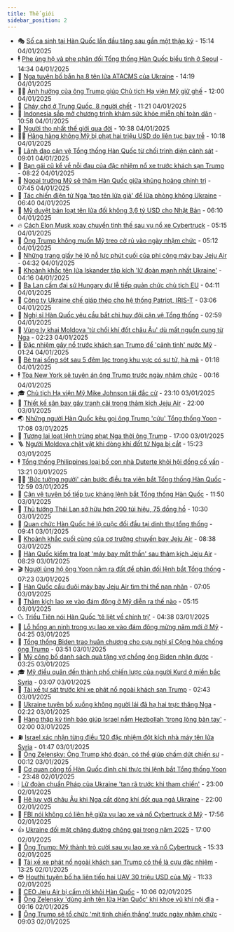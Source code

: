 ```yaml
---
title: Thế giới
sidebar_position: 2
---
```


<!-- vnexpress-the-gioi:START -->
- 🎭 [Số ca sinh tại Hàn Quốc lần đầu tăng sau gần một thập kỷ](https://vnexpress.net/so-ca-sinh-tai-han-quoc-lan-dau-tang-sau-gan-mot-thap-ky-4835579.html) - 15:14 04/01/2025
- 🕴 [Phe ủng hộ và phe phản đối Tổng thống Hàn Quốc biểu tình ở Seoul](https://vnexpress.net/phe-ung-ho-va-phe-phan-doi-tong-thong-han-quoc-bieu-tinh-o-seoul-4835567.html) - 14:34 04/01/2025
- 🤭 [Nga tuyên bố bắn hạ 8 tên lửa ATACMS của Ukraine](https://vnexpress.net/nga-tuyen-bo-ban-ha-8-ten-lua-atacms-cua-ukraine-4835566.html) - 14:19 04/01/2025
- 🧑‍💻 [Ảnh hưởng của ông Trump giúp Chủ tịch Hạ viện Mỹ giữ ghế](https://vnexpress.net/anh-huong-cua-ong-trump-giup-chu-tich-ha-vien-my-giu-ghe-4835389.html) - 12:00 04/01/2025
- 🦏 [Cháy chợ ở Trung Quốc, 8 người chết](https://vnexpress.net/chay-cho-o-trung-quoc-8-nguoi-chet-4835541.html) - 11:21 04/01/2025
- 🦒 [Indonesia sắp mở chương trình khám sức khỏe miễn phí toàn dân](https://vnexpress.net/indonesia-sap-mo-chuong-trinh-kham-suc-khoe-mien-phi-toan-dan-4835527.html) - 10:58 04/01/2025
- 🌈 [Người thọ nhất thế giới qua đời](https://vnexpress.net/nguoi-tho-nhat-the-gioi-qua-doi-4835546.html) - 10:38 04/01/2025
- 🧑‍🏫 [Hãng hàng không Mỹ bị phạt hai triệu USD do liên tục bay trễ](https://vnexpress.net/hang-hang-khong-my-bi-phat-hai-trieu-usd-do-lien-tuc-bay-tre-4835528.html) - 10:18 04/01/2025
- 🐲 [Lãnh đạo cận vệ Tổng thống Hàn Quốc từ chối trình diện cảnh sát](https://vnexpress.net/lanh-dao-can-ve-tong-thong-han-quoc-tu-choi-trinh-dien-canh-sat-4835520.html) - 09:01 04/01/2025
- 🦒 [Bạn gái cũ kể về nỗi đau của đặc nhiệm nổ xe trước khách sạn Trump](https://vnexpress.net/ban-gai-cu-ke-ve-noi-dau-cua-dac-nhiem-no-xe-truoc-khach-san-trump-4835508.html) - 08:22 04/01/2025
- 🐻 [Ngoại trưởng Mỹ sẽ thăm Hàn Quốc giữa khủng hoảng chính trị](https://vnexpress.net/ngoai-truong-my-se-tham-han-quoc-giua-khung-hoang-chinh-tri-4835477.html) - 07:45 04/01/2025
- 🚀 [Tác chiến điện tử Nga &#39;tạo tên lửa giả&#39; để lừa phòng không Ukraine](https://vnexpress.net/tac-chien-dien-tu-nga-tao-ten-lua-gia-de-lua-phong-khong-ukraine-4835466.html) - 06:40 04/01/2025
- 🥰 [Mỹ duyệt bán loạt tên lửa đối không 3,6 tỷ USD cho Nhật Bản](https://vnexpress.net/my-duyet-ban-loat-ten-lua-doi-khong-3-6-ty-usd-cho-nhat-ban-4835456.html) - 06:10 04/01/2025
- 🔥 [Cách Elon Musk xoay chuyển tình thế sau vụ nổ xe Cybertruck](https://vnexpress.net/cach-elon-musk-xoay-chuyen-tinh-the-sau-vu-no-xe-cybertruck-4835376.html) - 05:15 04/01/2025
- 🥳 [Ông Trump không muốn Mỹ treo cờ rủ vào ngày nhậm chức](https://vnexpress.net/ong-trump-khong-muon-my-treo-co-ru-vao-ngay-nham-chuc-4835380.html) - 05:12 04/01/2025
- 💼 [Những trang giấy hé lộ nỗ lực phút cuối của phi công máy bay Jeju Air](https://vnexpress.net/nhung-trang-giay-he-lo-no-luc-phut-cuoi-cua-phi-cong-may-bay-jeju-air-4835459.html) - 04:32 04/01/2025
- 🤡 [Khoảnh khắc tên lửa Iskander tập kích &#39;lữ đoàn mạnh nhất Ukraine&#39;](https://vnexpress.net/khoanh-khac-ten-lua-iskander-tap-kich-lu-doan-manh-nhat-ukraine-4835441.html) - 04:16 04/01/2025
- 🌁 [Ba Lan cấm đại sứ Hungary dự lễ tiếp quản chức chủ tịch EU](https://vnexpress.net/ba-lan-cam-dai-su-hungary-du-le-tiep-quan-chuc-chu-tich-eu-4835414.html) - 04:11 04/01/2025
- 🤩 [Công ty Ukraine chế giáp thép cho hệ thống Patriot, IRIS-T](https://vnexpress.net/cong-ty-ukraine-che-giap-thep-cho-he-thong-patriot-iris-t-4835408.html) - 03:06 04/01/2025
- 🎉 [Nghị sĩ Hàn Quốc yêu cầu bắt chỉ huy đội cận vệ Tổng thống](https://vnexpress.net/nghi-si-han-quoc-yeu-cau-bat-chi-huy-doi-can-ve-tong-thong-4835413.html) - 02:59 04/01/2025
- 🎉 [Vùng ly khai Moldova &#39;từ chối khí đốt châu Âu&#39; dù mất nguồn cung từ Nga](https://vnexpress.net/vung-ly-khai-moldova-tu-choi-khi-dot-chau-au-du-mat-nguon-cung-tu-nga-4835381.html) - 02:23 04/01/2025
- 🌁 [Đặc nhiệm gây nổ trước khách sạn Trump để &#39;cảnh tỉnh&#39; nước Mỹ](https://vnexpress.net/dac-nhiem-gay-no-truoc-khach-san-trump-de-canh-tinh-nuoc-my-4835368.html) - 01:24 04/01/2025
- 🌊 [Bé trai sống sót sau 5 đêm lạc trong khu vực có sư tử, hà mã](https://vnexpress.net/be-trai-song-sot-sau-5-dem-lac-trong-khu-vuc-co-su-tu-ha-ma-4835377.html) - 01:18 04/01/2025
- 🕴 [Tòa New York sẽ tuyên án ông Trump trước ngày nhậm chức](https://vnexpress.net/toa-new-york-se-tuyen-an-ong-trump-truoc-ngay-nham-chuc-4835363.html) - 00:16 04/01/2025
- 🎓 [Chủ tịch Hạ viện Mỹ Mike Johnson tái đắc cử](https://vnexpress.net/chu-tich-ha-vien-my-mike-johnson-tai-dac-cu-4835358.html) - 23:10 03/01/2025
- 🦩 [Thiết kế sân bay gây tranh cãi trong thảm kịch Jeju Air](https://vnexpress.net/thiet-ke-san-bay-gay-tranh-cai-trong-tham-kich-jeju-air-4834821.html) - 22:00 03/01/2025
- 🌏 [Những người Hàn Quốc kêu gọi ông Trump &#39;cứu&#39; Tổng thống Yoon](https://vnexpress.net/nhung-nguoi-han-quoc-keu-goi-ong-trump-cuu-tong-thong-yoon-4835334.html) - 17:08 03/01/2025
- 🌋 [Tương lai loạt lệnh trừng phạt Nga thời ông Trump](https://vnexpress.net/tuong-lai-loat-lenh-trung-phat-nga-thoi-ong-trump-4834974.html) - 17:00 03/01/2025
- 🪜 [Người Moldova chật vật khi dòng khí đốt từ Nga bị cắt](https://vnexpress.net/nguoi-moldova-chat-vat-khi-dong-khi-dot-tu-nga-bi-cat-4834634.html) - 15:23 03/01/2025
- 🕴 [Tổng thống Philippines loại bố con nhà Duterte khỏi hội đồng cố vấn](https://vnexpress.net/tong-thong-philippines-loai-bo-con-nha-duterte-khoi-hoi-dong-co-van-4835317.html) - 13:21 03/01/2025
- 🧑‍🏫 [&#39;Bức tường người&#39; cản bước điều tra viên bắt Tổng thống Hàn Quốc](https://vnexpress.net/buc-tuong-nguoi-can-buoc-dieu-tra-vien-bat-tong-thong-han-quoc-4835100.html) - 12:59 03/01/2025
- 🌮 [Cận vệ tuyên bố tiếp tục kháng lệnh bắt Tổng thống Hàn Quốc](https://vnexpress.net/can-ve-tuyen-bo-tiep-tuc-khang-lenh-bat-tong-thong-han-quoc-4835300.html) - 11:50 03/01/2025
- 🚦 [Thủ tướng Thái Lan sở hữu hơn 200 túi hiệu, 75 đồng hồ](https://vnexpress.net/thu-tuong-thai-lan-so-huu-hon-200-tui-hieu-75-dong-ho-4835197.html) - 10:30 03/01/2025
- 💫 [Quan chức Hàn Quốc hé lộ cuộc đối đầu tại dinh thự tổng thống](https://vnexpress.net/quan-chuc-han-quoc-he-lo-cuoc-doi-dau-tai-dinh-thu-tong-thong-4835208.html) - 09:41 03/01/2025
- 🤡 [Khoảnh khắc cuối cùng của cơ trưởng chuyến bay Jeju Air](https://vnexpress.net/khoanh-khac-cuoi-cung-cua-co-truong-chuyen-bay-jeju-air-4835168.html) - 08:38 03/01/2025
- 🦣 [Hàn Quốc kiểm tra loạt &#39;máy bay mắt thần&#39; sau thảm kịch Jeju Air](https://vnexpress.net/han-quoc-kiem-tra-loat-may-bay-mat-than-sau-tham-kich-jeju-air-4835166.html) - 08:29 03/01/2025
- 🎬 [Người ủng hộ ông Yoon nằm ra đất để phản đối lệnh bắt Tổng thống](https://vnexpress.net/nguoi-ung-ho-ong-yoon-nam-ra-dat-de-phan-doi-lenh-bat-tong-thong-4835113.html) - 07:23 03/01/2025
- 🎉 [Hàn Quốc cẩu đuôi máy bay Jeju Air tìm thi thể nạn nhân](https://vnexpress.net/han-quoc-cau-duoi-may-bay-jeju-air-tim-thi-the-nan-nhan-4835122.html) - 07:05 03/01/2025
- 🎡 [Thảm kịch lao xe vào đám đông ở Mỹ diễn ra thế nào](https://vnexpress.net/tham-kich-lao-xe-vao-dam-dong-o-my-dien-ra-the-nao-4834978.html) - 05:15 03/01/2025
- 🌜 [Triều Tiên nói Hàn Quốc &#39;tê liệt về chính trị&#39;](https://vnexpress.net/trieu-tien-noi-han-quoc-te-liet-ve-chinh-tri-4835092.html) - 04:38 03/01/2025
- 🎡 [Lỗ hổng an ninh trong vụ lao xe vào đám đông mừng năm mới ở Mỹ](https://vnexpress.net/lo-hong-an-ninh-trong-vu-lao-xe-vao-dam-dong-mung-nam-moi-o-my-4834610.html) - 04:25 03/01/2025
- 🤗 [Tổng thống Biden trao huân chương cho cựu nghị sĩ Cộng hòa chống ông Trump](https://vnexpress.net/tong-thong-biden-trao-huan-chuong-cho-cuu-nghi-si-cong-hoa-chong-ong-trump-4835020.html) - 03:51 03/01/2025
- 🦩 [Mỹ công bố danh sách quà tặng vợ chồng ông Biden nhận được](https://vnexpress.net/my-cong-bo-danh-sach-qua-tang-vo-chong-ong-biden-nhan-duoc-4835001.html) - 03:25 03/01/2025
- 🎓 [Mỹ điều quân đến thành phố chiến lược của người Kurd ở miền bắc Syria](https://vnexpress.net/my-dieu-quan-den-thanh-pho-chien-luoc-cua-nguoi-kurd-o-mien-bac-syria-4835026.html) - 03:07 03/01/2025
- 🌁 [Tài xế tự sát trước khi xe phát nổ ngoài khách sạn Trump](https://vnexpress.net/tai-xe-tu-sat-truoc-khi-xe-phat-no-ngoai-khach-san-trump-4834989.html) - 02:43 03/01/2025
- 🤩 [Ukraine tuyên bố xuồng không người lái đã hạ hai trực thăng Nga](https://vnexpress.net/ukraine-tuyen-bo-xuong-khong-nguoi-lai-da-ha-hai-truc-thang-nga-4834985.html) - 02:22 03/01/2025
- 👹 [Hàng thập kỷ tình báo giúp Israel nắm Hezbollah &#39;trong lòng bàn tay&#39;](https://vnexpress.net/hang-thap-ky-tinh-bao-giup-israel-nam-hezbollah-trong-long-ban-tay-4833430.html) - 02:00 03/01/2025
- ⛽️ [Israel xác nhận từng điều 120 đặc nhiệm đột kích nhà máy tên lửa Syria](https://vnexpress.net/israel-xac-nhan-tung-dieu-120-dac-nhiem-dot-kich-nha-may-ten-lua-syria-4834949.html) - 01:47 03/01/2025
- 🚀 [Ông Zelensky: Ông Trump khó đoán, có thể giúp chấm dứt chiến sự](https://vnexpress.net/ong-zelensky-ong-trump-kho-doan-co-the-giup-cham-dut-chien-su-4834964.html) - 00:12 03/01/2025
- 🎡 [Cơ quan công tố Hàn Quốc đình chỉ thực thi lệnh bắt Tổng thống Yoon](https://vnexpress.net/co-quan-cong-to-han-quoc-dinh-chi-thuc-thi-lenh-bat-tong-thong-yoon-4834962-tong-thuat.html) - 23:48 02/01/2025
- 🕯 [Lữ đoàn chuẩn Pháp của Ukraine &#39;tan rã trước khi tham chiến&#39;](https://vnexpress.net/lu-doan-chuan-phap-cua-ukraine-tan-ra-truoc-khi-tham-chien-4834861.html) - 23:00 02/01/2025
- 🐻 [Hệ lụy với châu Âu khi Nga cắt dòng khí đốt qua ngả Ukraine](https://vnexpress.net/he-luy-voi-chau-au-khi-nga-cat-dong-khi-dot-qua-nga-ukraine-4834556.html) - 22:00 02/01/2025
- 🚦 [FBI nói không có liên hệ giữa vụ lao xe và nổ Cybertruck ở Mỹ](https://vnexpress.net/fbi-noi-khong-co-lien-he-giua-vu-lao-xe-va-no-cybertruck-o-my-4834945.html) - 17:56 02/01/2025
- 👍 [Ukraine đối mặt chặng đường chông gai trong năm 2025](https://vnexpress.net/ukraine-doi-mat-chang-duong-chong-gai-trong-nam-2025-4834523.html) - 17:00 02/01/2025
- 🚀 [Ông Trump: Mỹ thành trò cười sau vụ lao xe và nổ Cybertruck](https://vnexpress.net/ong-trump-my-thanh-tro-cuoi-sau-vu-lao-xe-va-no-cybertruck-4834913.html) - 15:33 02/01/2025
- 🌮 [Tài xế xe phát nổ ngoài khách sạn Trump có thể là cựu đặc nhiệm](https://vnexpress.net/tai-xe-xe-phat-no-ngoai-khach-san-trump-co-the-la-cuu-dac-nhiem-4834889.html) - 13:25 02/01/2025
- 😎 [Houthi tuyên bố hạ liên tiếp hai UAV 30 triệu USD của Mỹ](https://vnexpress.net/houthi-tuyen-bo-ha-lien-tiep-hai-uav-30-trieu-usd-cua-my-4834875.html) - 11:33 02/01/2025
- 🐲 [CEO Jeju Air bị cấm rời khỏi Hàn Quốc](https://vnexpress.net/ceo-jeju-air-bi-cam-roi-khoi-han-quoc-4834822.html) - 10:06 02/01/2025
- 💫 [Ông Zelensky &#39;dùng ảnh tên lửa Hàn Quốc&#39; khi khoe vũ khí nội địa](https://vnexpress.net/ong-zelensky-dung-anh-ten-lua-han-quoc-khi-khoe-vu-khi-noi-dia-4834745.html) - 09:16 02/01/2025
- 👀 [Ông Trump sẽ tổ chức &#39;mít tinh chiến thắng&#39; trước ngày nhậm chức](https://vnexpress.net/ong-trump-se-to-chuc-mit-tinh-chien-thang-truoc-ngay-nham-chuc-4834763.html) - 09:03 02/01/2025<!-- vnexpress-the-gioi:END -->